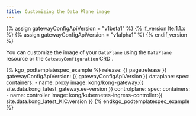 ```yaml
---
title: Customizing the Data Plane image
---
```


{% assign gatewayConfigApiVersion = "v1beta1" %}
{% if_version lte:1.1.x %}
{% assign gatewayConfigApiVersion = "v1alpha1" %}
{% endif_version %}

You can customize the image of your `DataPlane` using the `DataPlane` resource or the `GatewayConfiguration` CRD .

{% kgo_podtemplatespec_example %}
release: {{ page.release }}
gatewayConfigApiVersion: {{ gatewayConfigApiVersion }}
dataplane:
  spec:
    containers:
    - name: proxy
      image: kong/kong-gateway:{{ site.data.kong_latest_gateway.ee-version }}
controlplane:
  spec:
    containers:
    - name: controller
      image: kong/kubernetes-ingress-controller:{{ site.data.kong_latest_KIC.version }}
{% endkgo_podtemplatespec_example %}
